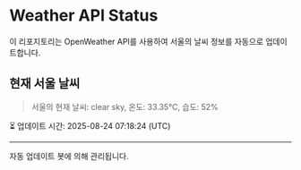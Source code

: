 
# Weather API Status

이 리포지토리는 OpenWeather API를 사용하여 서울의 날씨 정보를 자동으로 업데이트합니다.

## 현재 서울 날씨
> 서울의 현재 날씨: clear sky, 온도: 33.35°C, 습도: 52%

⏳ 업데이트 시간: 2025-08-24 07:18:24 (UTC)

---
자동 업데이트 봇에 의해 관리됩니다.
